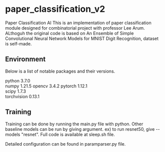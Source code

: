 # paper_classification_v2

Paper Classification AI
This is an implementation of paper classification module designed for combinatorial project with professor Lee Arum. 
ALthoguh the original code is based on An Ensemble of Simple Convolutional Neural Network Models for MNIST Digit Recognition, dataset is self-made.

## Environment 
Below is a list of notable packages and their versions.

python                    3.7.0  
numpy                     1.21.5 
opencv                    3.4.2 
pytorch                   1.12.1    
scipy                     1.7.3  
torchvision               0.13.1  

## Training

Training can be done by running the main.py file with python.
Other baseline models can be run by giving argument. ex) to run resnet50, give --models "resnet". Full code is available at sleep.sh file.

Detailed configuration can be found in paramparser.py file. 
